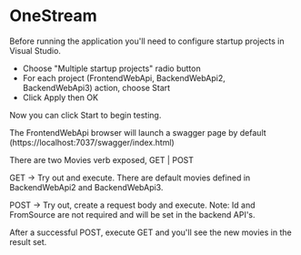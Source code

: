# OneStream

Before running the application you'll need to configure startup projects in Visual Studio.
- Choose "Multiple startup projects" radio button
- For each project (FrontendWebApi, BackendWebApi2, BackendWebApi3) action, choose Start
- Click Apply then OK

Now you can click Start to begin testing.

The FrontendWebApi browser will launch a swagger page by default (https://localhost:7037/swagger/index.html)

There are two Movies verb exposed, GET | POST

GET -> Try out and execute.  There are default movies defined in BackendWebApi2 and BackendWebApi3. 

POST -> Try out, create a request body and execute. Note: Id and FromSource are not required and will be set in the backend API's. 

After a successful POST, execute GET and you'll see the new movies in the result set.